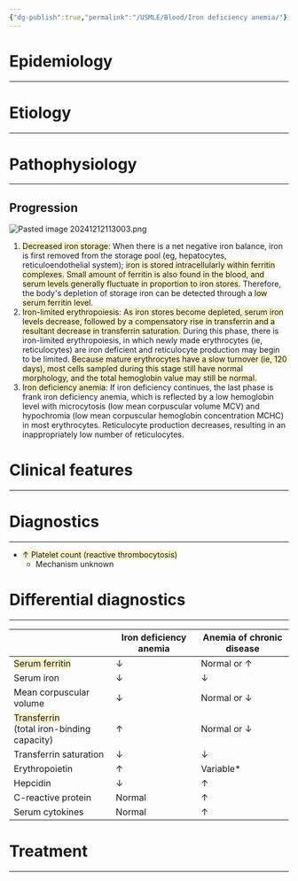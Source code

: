 ```yaml
---
{"dg-publish":true,"permalink":"/USMLE/Blood/Iron deficiency anemia/"}
---
```


# Epidemiology
---


# Etiology
---


# Pathophysiology
---
## Progression
![Pasted image 20241212113003.png](/img/user/appendix/Pasted%20image%2020241212113003.png)

1. <span style="background:rgba(240, 200, 0, 0.2)">Decreased iron storage</span>:  When there is a net negative iron balance, iron is first removed from the storage pool (eg, hepatocytes, reticuloendothelial system); <span style="background:rgba(240, 200, 0, 0.2)">iron is stored intracellularly within ferritin complexes.</span>  <span style="background:rgba(240, 200, 0, 0.2)">Small amount of ferritin is also found in the blood, and serum levels generally fluctuate in proportion to iron stores.</span>  Therefore, the body's depletion of storage iron can be detected through a <span style="background:rgba(240, 200, 0, 0.2)">low serum ferritin level</span>.
2. <span style="background:rgba(240, 200, 0, 0.2)">Iron-limited erythropoiesis</span>:  <span style="background:rgba(240, 200, 0, 0.2)">As iron stores become depleted, serum iron levels decrease, followed by a compensatory rise in transferrin and a resultant decrease in transferrin saturation.</span>  During this phase, there is iron-limited erythropoiesis, in which newly made erythrocytes (ie, reticulocytes) are iron deficient and reticulocyte production may begin to be limited.  <span style="background:rgba(240, 200, 0, 0.2)">Because mature erythrocytes have a slow turnover (ie, 120 days), most cells sampled during this stage still have normal morphology, and the total hemoglobin value may still be normal.</span>
3. <span style="background:rgba(240, 200, 0, 0.2)">Iron deficiency anemia</span>:  If iron deficiency continues, the last phase is frank iron deficiency anemia, which is reflected by a low hemoglobin level with microcytosis (low mean corpuscular volume MCV) and hypochromia (low mean corpuscular hemoglobin concentration MCHC) in most erythrocytes.  Reticulocyte production decreases, resulting in an inappropriately low number of reticulocytes.

# Clinical features
---


# Diagnostics
---
- <span style="background:rgba(240, 200, 0, 0.2)">↑ Platelet count (reactive thrombocytosis)</span>
	- Mechanism unknown

# Differential diagnostics
---

|                                                                                                     | Iron deficiency anemia | Anemia of chronic disease |
| --------------------------------------------------------------------------------------------------- | ---------------------- | ------------------------- |
| <span style="background:rgba(240, 200, 0, 0.2)">Serum ferritin</span>                               | ↓                      | Normal or ↑               |
| Serum iron                                                                                          | ↓                      | ↓                         |
| Mean corpuscular volume                                                                             | ↓                      | Normal or ↓               |
| <span style="background:rgba(240, 200, 0, 0.2)">Transferrin</span><br>(total iron-binding capacity) | ↑                      | Normal or ↓               |
| Transferrin saturation                                                                              | ↓                      | ↓                         |
| Erythropoietin                                                                                      | ↑                      | Variable*                 |
| Hepcidin                                                                                            | ↓                      | ↑                         |
| C-reactive protein                                                                                  | Normal                 | ↑                         |
| Serum cytokines                                                                                     | Normal                 | ↑                         |
# Treatment
---

